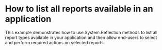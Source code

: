 # How to list all reports available in an application


This example demonstrates how to use System.Reflection methods to list all report types available in your application and then allow end-users to select and perform required actions on selected reports.

<br/>



